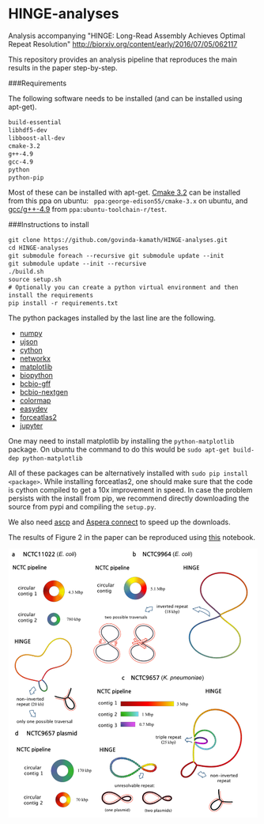 # HINGE-analyses
Analysis accompanying  "HINGE: Long-Read Assembly Achieves Optimal Repeat Resolution" http://biorxiv.org/content/early/2016/07/05/062117


This repository provides an analysis pipeline that reproduces the main results in the paper step-by-step.


###Requirements

The following software needs to be installed (and can be installed using apt-get).

```
build-essential
libhdf5-dev
libboost-all-dev
cmake-3.2
g++-4.9
gcc-4.9
python
python-pip
```

Most of these can be installed with apt-get. [Cmake 3.2](http://askubuntu.com/questions/610291/how-to-install-cmake-3-2-on-ubuntu-14-04) can be installed from this ppa on ubuntu: ` ppa:george-edison55/cmake-3.x` on ubuntu, and [gcc/g++-4.9](http://askubuntu.com/questions/428198/getting-installing-gcc-g-4-9-on-ubuntu) from `ppa:ubuntu-toolchain-r/test`.



###Instructions to install

```
git clone https://github.com/govinda-kamath/HINGE-analyses.git
cd HINGE-analyses
git submodule foreach --recursive git submodule update --init
git submodule update --init --recursive
./build.sh
source setup.sh
# Optionally you can create a python virtual environment and then install the requirements
pip install -r requirements.txt 
```

The python packages installed by the last line are the following. 


-  [numpy](https://pypi.python.org/pypi/numpy)
-  [ujson](https://pypi.python.org/pypi/ujson)
-  [cython](https://pypi.python.org/pypi/Cython/)
-  [networkx](https://pypi.python.org/pypi/networkx/)
-  [matplotlib](https://pypi.python.org/pypi/matplotlib/)
-  [biopython](https://pypi.python.org/pypi/biopython/1.67)
-  [bcbio-gff](https://pypi.python.org/pypi/bcbio-gff/0.6.2)
-  [bcbio-nextgen](https://pypi.python.org/pypi/bcbio-nextgen/0.9.9)
-  [colormap](https://pypi.python.org/pypi/colormap)
-  [easydev](https://pypi.python.org/pypi/easydev/0.9.25)
-  [forceatlas2](https://pypi.python.org/pypi/ForceAtlas2/1.0)
-  [jupyter](https://pypi.python.org/pypi/jupyter)

One may need to install matplotlib by installing the `python-matplotlib` package. On ubuntu the command to do this would be `sudo apt-get build-dep python-matplotlib`

All of these packages can be alternatively installed with `sudo pip install <package>`. While installing forceatlas2, one should make sure that the code is cython compiled to get a 10x improvement in speed. In case the problem persists with the install from pip, we recommend directly downloading the source from pypi and compiling the `setup.py`.

We also need [ascp](http://downloads.asperasoft.com/en/downloads/50) and [Aspera connect](http://downloads.asperasoft.com/en/downloads/8?list) to speed up the downloads.

The results of Figure 2 in the paper can be reproduced using [this](https://github.com/govinda-kamath/HINGE-analyses/blob/master/HINGE_pipeline_NCTC.ipynb) notebook.


![results](results_appeal.png)
